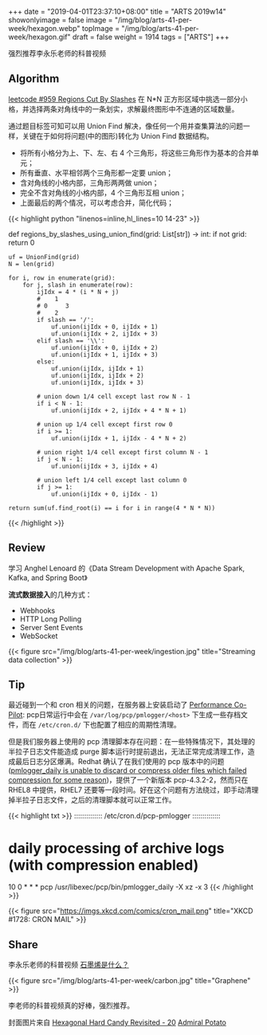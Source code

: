 +++
date = "2019-04-01T23:37:10+08:00"
title = "ARTS 2019w14"
showonlyimage = false
image = "/img/blog/arts-41-per-week/hexagon.webp"
topImage = "/img/blog/arts-41-per-week/hexagon.gif"
draft = false
weight = 1914
tags = ["ARTS"]
+++

强烈推荐李永乐老师的科普视频
<!--more-->

## Algorithm

[leetcode #959 Regions Cut By Slashes](https://leetcode.com/problems/regions-cut-by-slashes/) 在 N*N 正方形区域中挑选一部分小格，并选择两条对角线中的一条划实，求解最终图形中不连通的区域数量。

通过题目标签可知可以用 Union Find 解决，像任何一个用并查集算法的问题一样，关键在于如何将问题(中的图形)转化为 Union Find 数据结构。

- 将所有小格分为上、下、左、右 4 个三角形，将这些三角形作为基本的合并单元；
- 所有垂直、水平相邻两个三角形都一定要 union；
- 含对角线的小格内部，三角形两两做 union；
- 完全不含对角线的小格内部，4 个三角形互相 union；
- 上面最后的两个情况，可以考虑合并，简化代码； 

{{< highlight python "linenos=inline,hl_lines=10 14-23" >}}

def regions_by_slashes_using_union_find(grid: List[str]) -> int:
    if not grid:
        return 0

    uf = UnionFind(grid)
    N = len(grid)

    for i, row in enumerate(grid):
        for j, slash in enumerate(row):
            ijIdx = 4 * (i * N + j)
            #    1
            # 0     3
            #    2
            if slash == '/':
                uf.union(ijIdx + 0, ijIdx + 1)
                uf.union(ijIdx + 2, ijIdx + 3)
            elif slash == '\\':
                uf.union(ijIdx + 0, ijIdx + 2)
                uf.union(ijIdx + 1, ijIdx + 3)
            else:
                uf.union(ijIdx, ijIdx + 1)
                uf.union(ijIdx, ijIdx + 2)
                uf.union(ijIdx, ijIdx + 3)

            # union down 1/4 cell except last row N - 1
            if i < N - 1:
                uf.union(ijIdx + 2, ijIdx + 4 * N + 1)

            # union up 1/4 cell except first row 0
            if i >= 1:
                uf.union(ijIdx + 1, ijIdx - 4 * N + 2)

            # union right 1/4 cell except first column N - 1
            if j < N - 1:
                uf.union(ijIdx + 3, ijIdx + 4)

            # union left 1/4 cell except last column 0
            if j >= 1:
                uf.union(ijIdx + 0, ijIdx - 1)

    return sum(uf.find_root(i) == i for i in range(4 * N * N))
{{< /highlight >}}

## Review

学习 Anghel Lenoard 的《Data Stream Development with Apache Spark, Kafka, and Spring Boot》

**流式数据接入**的几种方式：

- Webhooks
- HTTP Long Polling
- Server Sent Events
- WebSocket

{{< figure src="/img/blog/arts-41-per-week/ingestion.jpg" title="Streaming data collection" >}}

## Tip

最近碰到一个和 cron 相关的问题，在服务器上安装启动了 [Performance Co-Pilot](https://pcp.io/docs/pcpintro.html): pcp日常运行中会在 `/var/log/pcp/pmlogger/<host>` 下生成一些存档文件，而在 `/etc/cron.d/` 下也配置了相应的周期性清理。

但是我们服务器上使用的 pcp 清理脚本存在问题：在一些特殊情况下，其处理的半拉子日志文件能造成 purge 脚本运行时提前退出，无法正常完成清理工作，造成最后日志分区爆满。Redhat 确认了在我们使用的 pcp 版本中的问题([pmlogger_daily is unable to discard or compress older files which failed compression for some reason](https://bugzilla.redhat.com/show_bug.cgi?id=1697182))，提供了一个新版本 pcp-4.3.2-2，然而只在 RHEL8 中提供，RHEL7 还要等一段时间。好在这个问题有方法绕过，即手动清理掉半拉子日志文件，之后的清理脚本就可以正常工作。

{{< highlight txt >}}
::::::::::::::
/etc/cron.d/pcp-pmlogger
::::::::::::::
# daily processing of archive logs (with compression enabled)
10     0  *  *  *  pcp  /usr/libexec/pcp/bin/pmlogger_daily -X xz -x 3
{{< /highlight >}}

{{< figure src="https://imgs.xkcd.com/comics/cron_mail.png" title="XKCD #1728: CRON MAIL" >}}

## Share

李永乐老师的科普视频 [石墨烯是什么？](https://youtu.be/adIN_RjIrmY)

{{< figure src="/img/blog/arts-41-per-week/carbon.jpg" title="Graphene" >}}

李老师的科普视频真的好棒，强烈推荐。


封面图片来自 [Hexagonal Hard Candy Revisited - 20](https://dribbble.com/shots/2851969-Hexagonal-Hard-Candy-Revisited-20) <a href="https://dribbble.com/AdmiralPotato"><i class="fa fa-dribbble" aria-hidden="true"></i> Admiral Potato</a>